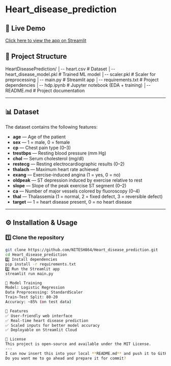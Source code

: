﻿# Heart_disease_prediction
## 🚀 Live Demo
[Click here to view the app on Streamlit](https://nitesh864-heart-disease-prediction-main-vaf80i.streamlit.app/)

## 📂 Project Structure
HeartDiseasePrediction/
│-- heart.csv # Dataset
│-- heart_disease_model.pkl # Trained ML model
│-- scaler.pkl # Scaler for preprocessing
│-- main.py # Streamlit app
│-- requirements.txt # Project dependencies
│-- hdp.ipynb # Jupyter notebook (EDA + training)
│-- README.md # Project documentation


---

## 📊 Dataset
The dataset contains the following features:

- **age** — Age of the patient  
- **sex** — 1 = male, 0 = female  
- **cp** — Chest pain type (0–3)  
- **trestbps** — Resting blood pressure (mm Hg)  
- **chol** — Serum cholesterol (mg/dl)  
- **restecg** — Resting electrocardiographic results (0–2)  
- **thalach** — Maximum heart rate achieved  
- **exang** — Exercise-induced angina (1 = yes, 0 = no)  
- **oldpeak** — ST depression induced by exercise relative to rest  
- **slope** — Slope of the peak exercise ST segment (0–2)  
- **ca** — Number of major vessels colored by fluoroscopy (0–4)  
- **thal** — Thalassemia (1 = normal, 2 = fixed defect, 3 = reversible defect)  
- **target** — 1 = heart disease present, 0 = no heart disease  

---

## ⚙️ Installation & Usage

### 1️⃣ Clone the repository
```bash
git clone https://github.com/NITESH864/Heart_disease_prediction.git
cd Heart_disease_prediction
2️⃣ Install dependencies
pip install -r requirements.txt
3️⃣ Run the Streamlit app
streamlit run main.py

🧠 Model Training
Model: Logistic Regression
Data Preprocessing: StandardScaler
Train-Test Split: 80-20
Accuracy: ~85% (on test data)

📌 Features
✅ User-friendly web interface
✅ Real-time heart disease prediction
✅ Scaled inputs for better model accuracy
✅ Deployable on Streamlit Cloud

📜 License
This project is open-source and available under the MIT License.
---
I can now insert this into your local **README.md** and push it to GitHub for you so it shows the Streamlit link clearly.  
Do you want me to go ahead and prepare it for commit?

